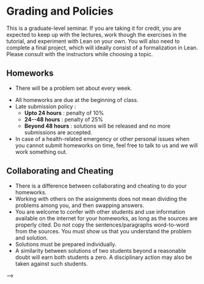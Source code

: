 Grading and Policies
====================

This is a graduate-level seminar. If you are taking it for credit, you
are expected to keep up with the lectures, work though the exercises
in the tutorial, and experiment with Lean on your own. You will also
need to complete a final project, which will ideally consist of a
formalization in Lean. Please consult with the instructors while
choosing a topic.

<!--

Grading
-------

Grading will be based on class participation, assignments, and a final
project. <!-- The assignments are worth 30% of the final grade, midterm -->
<!-- exam is worth 30% of the final grade, final project is worth 35% of -->
<!-- the final grade, and class participation is worth 5% of the final -->
<!-- grade. -->

Homeworks
---------

 * There will be a problem set about every week.
 <!-- * Unless stated otherwise, all homeworks must be either typed, -->
 <!--   preferably in LaTeX, or legible if it's paper copy. -->
 * All homeworks are due at the beginning of class.
 * Late submission policy :
    - **Upto 24 hours** : penalty of 10%
    - **24--48 hours** : penalty of 25%
    - **Beyond 48 hours** : solutions will be released and no more submissions
     are accepted.
 * In case of a health-related emergency or other personal issues when
 you cannot submit homeworks on time, feel free to talk to us and we
 will work something out.

Collaborating and Cheating
--------------------------
 * There is a difference between collaborating and cheating to do your
   homeworks.
 * Working with others on the assignments does not mean dividing the
   problems among you, and then swapping answers.
 * You are welcome to confer with other students and use information
 available on the internet for your homeworks, as long as the sources
 are properly cited. Do not copy the sentences/paragraphs word-to-word
 from the sources. You must show us that you understand the problem
 and solution.
 * Solutions must be prepared individually.
 * A similarity between solutions of two students beyond a reasonable
doubt will earn both students a zero. A disciplinary action may also
be taken against such students.

-->